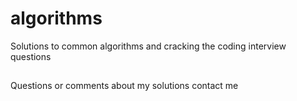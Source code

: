 # algorithms
Solutions to common algorithms and cracking the coding interview questions
## 
Questions or comments about my solutions contact me 
